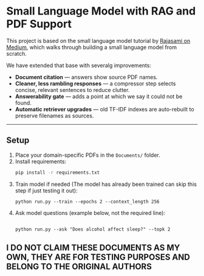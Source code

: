 # Small Language Model with RAG and PDF Support

This project is based on the small language model tutorial by [Rajasami on Medium](https://medium.com/@rajasami408/building-a-small-language-model-from-scratch-a-practical-guide-to-domain-specific-ai-59539131437f), which walks through building a small language model from scratch.  

We have extended that base with severalg improvements:

- **Document citation** — answers show source PDF names.
- **Cleaner, less rambling responses** — a compressor step selects concise, relevant sentences to reduce clutter.
- **Answerability gate** — adds a point at which we say it could not be found.
- **Automatic retriever upgrades** — old TF-IDF indexes are auto-rebuilt to preserve filenames as sources.

---

## Setup

1. Place your domain-specific PDFs in the `Documents/` folder.
2. Install requirements:
   ```bash
   pip install -r requirements.txt   
3. Train model if needed (The model has already been trained can skip this step if just testing it out):
    ```
    python run.py --train --epochs 2 --context_length 256 
4. Ask model questions (example below, not the required line):
    ```

    python run.py --ask "Does alcohol affect sleep?" --topk 2

## I DO NOT CLAIM THESE DOCUMENTS AS MY OWN, THEY ARE FOR TESTING PURPOSES AND BELONG TO THE ORIGINAL AUTHORS

